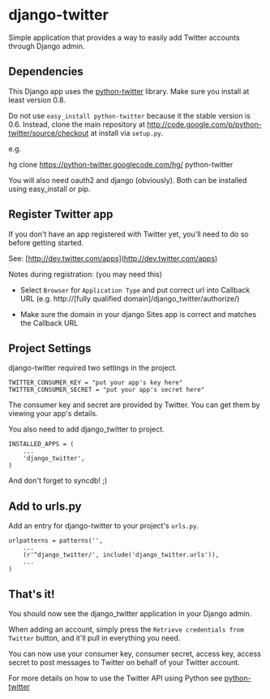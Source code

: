 django-twitter
============

Simple application that provides a way to easily add Twitter accounts through Django admin.

Dependencies
------------

This Django app uses the [python-twitter](http://code.google.com/p/python-twitter/) library. Make sure you install at least version 0.8.

Do not use ``easy_install python-twitter`` because it the stable version is 0.6. Instead, clone the main repository at http://code.google.com/p/python-twitter/source/checkout at install via ``setup.py``.

e.g.

hg clone https://python-twitter.googlecode.com/hg/ python-twitter

You will also need oauth2 and django (obviously). Both can be installed using  easy_install or pip.


Register Twitter app
--------------------

If you don't have an app registered with Twitter yet, you'll need to do so before getting started.

See: [http://dev.twitter.com/apps](http://dev.twitter.com/apps)

Notes during registration: (you may need this)

* Select ``Browser`` for ``Application Type`` and put correct url into Callback URL (e.g. http://[fully qualified domain]/django_twitter/authorize/)

* Make sure the domain in your django Sites app is correct and matches the Callback URL


Project Settings
----------------

django-twitter required two settings in the project.

    TWITTER_CONSUMER_KEY = "put your app's key here"
    TWITTER_CONSUMER_SECRET = "put your app's secret here"

The consumer key and secret are provided by Twitter. You can get them by viewing your app's details.

You also need to add django_twitter to project.

    INSTALLED_APPS = (
        ...
        'django_twitter',
    )

And don't forget to syncdb! ;)


Add to urls.py
--------------

Add an entry for django-twitter to your project's `urls.py`.

    urlpatterns = patterns('',
        ...
        (r'^django_twitter/', include('django_twitter.urls')),
        ...
    )


That's it!
----------

You should now see the django_twitter application in your Django admin. 

When adding an account, simply press the ``Retrieve credentials from Twitter`` button, and it'll pull in everything you need.

You can now use your consumer key, consumer secret, access key, access secret to post messages to Twitter on behalf of your Twitter account.

For more details on how to use the Twitter API using Python see [python-twitter](http://code.google.com/p/python-twitter/)
